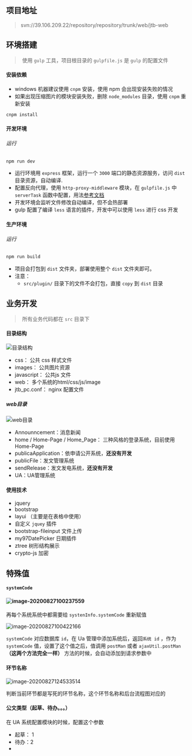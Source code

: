 ## 项目地址

> svn://39.106.209.22/repository/repository/trunk/web/jtb-web

## 环境搭建

> ​	使用 `gulp` 工具，项目根目录的 `gulpfile.js` 是 `gulp` 的配置文件

#### 安装依赖

- windows 机器建议使用 `cnpm` 安装，使用 npm 会出现安装失败的情况
- 如果出现压缩图片的模块安装失败，删除 `node_modules` 目录，使用 `cnpm` 重新安装

```bash
cnpm install 
```

#### 开发环境

###### 运行

```bash
npm run dev	
```

-  运行环境用 `express` 框架，运行一个 `3000` 端口的静态资源服务，访问 `dist` 目录资源，自动编译.
- 配置反向代理，使用 `http-proxy-middleware` 模块，在 `gulpfile.js` 中 `serverTask` 函数中配置，用法[参考文档](https://www.npmjs.com/package/http-proxy-middleware)
- 开发环境会监听文件修改自动编译，但不会热部署
- gulp 配置了编译 `less` 语言的插件，开发中可以使用 `less` 进行 css 开发

#### 生产环境

###### 运行

```bash
npm run build	
```

- 项目会打包到 `dist` 文件夹，部署使用整个 `dist` 文件夹即可。
- 注意：
    - `src/plugin/` 目录下的文件不会打包，直接 `copy` 到 `dist` 目录

## 业务开发

> ​	所有业务代码都在 `src` 目录下

#### 目录结构

![目录结构](https://raw.githubusercontent.com/wukang0718/mdImage/master/images/202008/25/105101-971246.png?token=AKCNZHYTQDOSVI2DIHMD6RS7IR6NE)

- css： 公共 css 样式文件
- images： 公共图片资源
- javascript： 公共js 文件
- web： 多个系统的html/css/js/image
- jtb_pc.conf： nginx 配置文件

##### web目录

![web目录](https://raw.githubusercontent.com/wukang0718/mdImage/master/images/202008/25/105410-985202.png?token=AKCNZH445NKHFMZRG4AXQPS7IR6Y6)

- Announncement：消息新闻
- home / Home-Page / Home_Page： 三种风格的登录系统，目前使用 Home-Page 
- publicaApplication：依申请公开系统，**还没有开发**
- publicFile：发文管理系统
- sendRelease：发文发电系统，**还没有开发**
- UA：UA管理系统

#### 使用技术

- jquery
- bootstrap
- layui （主要是在表格中使用）
- 自定义 `jquey`  插件
- bootstrap-fileinput 文件上传
- my97DatePicker 日期插件
- ztree 树形结构展示
- crypto-js 加密

## 特殊值

#### `systemCode`

#### ![image-20200827100237559](https://raw.githubusercontent.com/wukang0718/mdImage/master/images/202008/27/100238-861019.png?token=AKCNZHZ4BHKD5UP72SEVNQS7I4KIA)

再每个系统系统中都需要给 `systenInfo.systemCode` 重新赋值

![image-20200827100422166](https://raw.githubusercontent.com/wukang0718/mdImage/master/images/202008/27/100423-322863.png?token=AKCNZHZ77BNL7RHSSEGGKRC7I4KOS)

`systemCode` 对应数据库 `id`，在 Ua 管理中添加系统后，返回`系统 id` ，作为 `systemCode` 值，设置了这个值之后，值调用 `postMan` 或者 `ajaxUtil.postMan` **（这两个方法完全一样）** 方法的时候，会自动添加到请求参数中

#### 环节名称

![image-20200827124533514](https://raw.githubusercontent.com/wukang0718/mdImage/master/images/202008/27/124534-949860.png?token=AKCNZH4WBNRNX2WKSKBYG227I45K4)

判断当前环节都是写死的环节名称，这个环节名称和后台流程图对应的

#### 公文类型（起草、待办。。。）

在 UA 系统配置模块的时候，配置这个参数

- 起草： 1
- 待办：2
- 